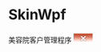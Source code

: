 # SkinWpf
美容院客户管理程序
![哈哈](https://raw.githubusercontent.com/librunners/SkinWpf/master/SkinWpf/Resources/Images/btn_close_down.png?token=AITD6SWDCTQOVYFVG534NX25NCI7A)

